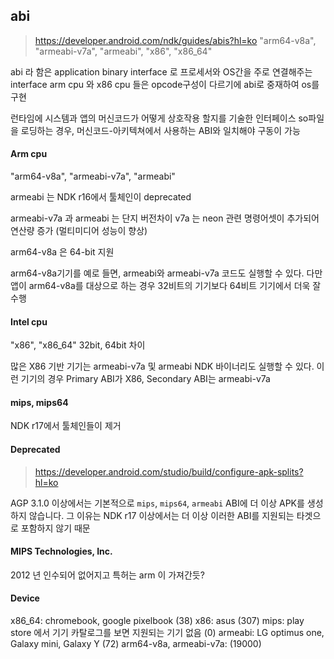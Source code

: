 


## abi

> https://developer.android.com/ndk/guides/abis?hl=ko
"arm64-v8a", "armeabi-v7a", "armeabi", "x86", "x86_64"

abi 라 함은 application binary interface 로 프로세서와 OS간을 주로 연결해주는 interface
arm cpu 와 x86 cpu 들은 opcode구성이 다르기에 abi로 중재하여 os를 구현

런타임에 시스템과 앱의 머신코드가 어떻게 상호작용 할지를 기술한 인터페이스 
so파일을 로딩하는 경우, 머신코드-아키텍쳐에서 사용하는 ABI와 일치해야 구동이 가능

#### Arm cpu

"arm64-v8a", "armeabi-v7a", "armeabi"

armeabi 는 NDK r16에서 툴체인이 deprecated 

armeabi-v7a 과 armeabi 는 단지 버전차이
v7a 는 neon 관련 명령어셋이 추가되어 연산량 증가 (멀티미디어 성능이 향상)

arm64-v8a 은 64-bit 지원

arm64-v8a기기를 예로 들면,  armeabi와 armeabi-v7a 코드도 실행할 수 있다. 다만 앱이 arm64-v8a를 대상으로 하는 경우 32비트의 기기보다 64비트 기기에서 더욱 잘 수행

#### Intel cpu

"x86", "x86_64"
32bit, 64bit 차이

많은 X86 기반 기기는 armeabi-v7a 및 armeabi NDK 바이너리도 실행할 수 있다. 이런 기기의 경우 Primary ABI가 X86, Secondary ABI는 armeabi-v7a

#### mips, mips64

NDK r17에서 툴체인들이 제거



#### Deprecated

> https://developer.android.com/studio/build/configure-apk-splits?hl=ko

AGP 3.1.0 이상에서는 기본적으로 `mips`, `mips64`, `armeabi` ABI에 더 이상 APK를 생성하지 않습니다. 그 이유는 NDK r17 이상에서는 더 이상 이러한 ABI를 지원되는 타겟으로 포함하지 않기 때문

#### MIPS Technologies, Inc.

2012 년 인수되어 없어지고 특허는 arm 이 가져간듯?


#### Device

x86_64: chromebook, google pixelbook (38)
x86: asus (307)
mips: play store 에서 기기 카탈로그를 보면 지원되는 기기 없음 (0)
armeabi: LG optimus one, Galaxy mini, Galaxy Y (72)
arm64-v8a, armeabi-v7a: (19000)





<!--stackedit_data:
eyJoaXN0b3J5IjpbOTY4OTY3MTY2LDM2MTY4NDAwMiwtMjE2OD
M5MTQ0LDE2OTE1MTI5MTIsLTYzMjYzNjczNV19
-->